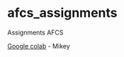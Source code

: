 # afcs_assignments
Assignments AFCS

[Google colab](https://colab.research.google.com/drive/1MIp5Sm9bNVUFzB7cVTxvceUfWIgRmNQk?usp=sharing) - Mikey 
